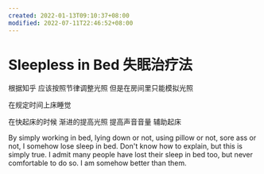 ```yaml
---
created: 2022-01-13T09:10:37+08:00
modified: 2022-07-11T22:46:52+08:00
---
```


# Sleepless in Bed 失眠治疗法

根据知乎 应该按照节律调整光照 但是在房间里只能模拟光照

在规定时间上床睡觉

在快起床的时候 渐进的提高光照 提高声音音量 辅助起床

By simply working in bed, lying down or not, using pillow or not, sore ass or not, I somehow lose sleep in bed.
Don't know how to explain, but this is simply true. I admit many people have lost their sleep in bed too, but never comfortable to do so. I am somehow better than them.
